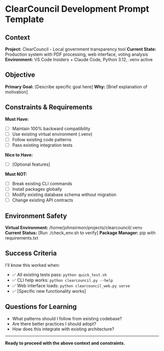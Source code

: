 # ClearCouncil Development Prompt Template

## Context
**Project:** ClearCouncil - Local government transparency tool
**Current State:** Production system with PDF processing, web interface, voting analysis
**Environment:** VS Code Insiders + Claude Code, Python 3.12, .venv active

## Objective
**Primary Goal:** [Describe specific goal here]
**Why:** [Brief explanation of motivation]

## Constraints & Requirements
**Must Have:**
- [ ] Maintain 100% backward compatibility
- [ ] Use existing virtual environment (.venv)
- [ ] Follow existing code patterns
- [ ] Pass existing integration tests

**Nice to Have:**
- [ ] [Optional features]

**Must NOT:**
- [ ] Break existing CLI commands
- [ ] Install packages globally
- [ ] Modify existing database schema without migration
- [ ] Change existing API contracts

## Environment Safety
**Virtual Environment:** /home/johnsirmon/projects/clearcouncil/.venv
**Current Status:** [Run ./check_env.sh to verify]
**Package Manager:** pip with requirements.txt

## Success Criteria
I'll know this worked when:
- ✅ All existing tests pass: `python quick_test.sh`
- ✅ CLI help works: `python clearcouncil.py --help`
- ✅ Web interface loads: `python clearcouncil_web.py serve`
- ✅ [Specific new functionality works]

## Questions for Learning
- What patterns should I follow from existing codebase?
- Are there better practices I should adopt?
- How does this integrate with existing architecture?

---
**Ready to proceed with the above context and constraints.**

